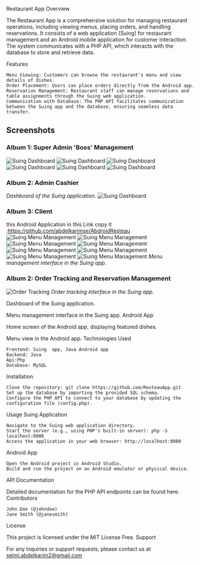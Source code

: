﻿Restaurant App
Overview

The Restaurant App is a comprehensive solution for managing restaurant operations, including viewing menus, placing orders, and handling reservations. It consists of a web application (Suing) for restaurant management and an Android mobile application for customer interaction. The system communicates with a PHP API, which interacts with the database to store and retrieve data.

Features

    Menu Viewing: Customers can browse the restaurant's menu and view details of dishes.
    Order Placement: Users can place orders directly from the Android app.
    Reservation Management: Restaurant staff can manage reservations and table assignments through the Suing web application.
    Communication with Database: The PHP API facilitates communication between the Suing app and the database, ensuring seamless data transfer.


## Screenshots
### Album 1: Super Admin 'Boss' Management
![Suing Dashboard](CapSuing/0.jpg)
![Suing Dashboard](CapSuing/m1.jpg)
![Suing Dashboard](CapSuing/m2.jpg)
![Suing Dashboard](CapSuing/m4.jpg)
![Suing Dashboard](CapSuing/m5.jpg)
![Suing Dashboard](CapSuing/m6.jpg)

### Album 2:  Admin Cashier

*Dashboard of the Suing  application.*
![Suing Dashboard](CapSuing/m7.jpg)
### Album 3:  Client 
this Android Application in this Link copy it :https://github.com/abdelkarimse/AbdroidResteau
![Suing Menu Management](CapApp/1.jpg)
![Suing Menu Management](CapApp/2.jpg)
![Suing Menu Management](CapApp/3.jpg)
![Suing Menu Management](CapApp/4.jpg)
![Suing Menu Management](CapApp/5.jpg)
![Suing Menu Management](CapApp/6.jpg)
![Suing Menu Management](CapApp/7.jpg)
![Suing Menu Management](CapApp/8.jpg)
*Menu management interface in the Suing app.*

### Album 2: Order Tracking and Reservation Management
![Order Tracking](images/order_tracking.png)
*Order tracking interface in the Suing app.*



Dashboard of the Suing  application.


Menu management interface in the Suing app.
Android App


Home screen of the Android app, displaying featured dishes.


Menu view in the Android app.
Technologies Used

    Frontend: Suing  app, Java Android app
    Backend: Java
    Api:Php
    Database: MySQL

Installation

    Clone the repository: git clone https://github.com/ResteauApp.git
    Set up the database by importing the provided SQL schema.
    Configure the PHP API to connect to your database by updating the configuration file (config.php).

Usage
Suing  Application

    Navigate to the Suing web application directory.
    Start the server (e.g., using PHP's built-in server): php -S localhost:8000
    Access the application in your web browser: http://localhost:8000

Android App

    Open the Android project in Android Studio.
    Build and run the project on an Android emulator or physical device.

API Documentation

Detailed documentation for the PHP API endpoints can be found here.
Contributors

    John Doe (@johndoe)
    Jane Smith (@janesmith)

License

This project is licensed under the MIT License Free.
Support

For any inquiries or support requests, please contact us at selmi.abdelkarim2@gmail.com
